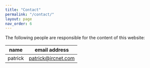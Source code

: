 ```yaml
---
title: "Contact"
permalink: "/contact/"
layout: page
nav_order: 6
---
```

The following people are responsible for the content of this website:

|name|email address|
|------|-----------|
|patrick|patrick@ircnet.com|
